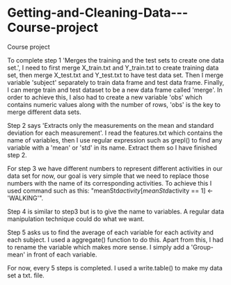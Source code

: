 # Getting-and-Cleaning-Data---Course-project
Course project

To complete step 1 'Merges the training and the test sets to create one data set.', 
I need to first merge X_train.txt and Y_train.txt to create training data set, then merge 
X_test.txt and Y_test.txt to have test data set. Then I merge variable 'subject' separately 
to train data frame and test data frame. Finally, I can merge train and test dataset to be 
a new data frame called 'merge'. In order to achieve this, I also had to create a new variable 
'obs' which contains numeric values along with the number of rows, 'obs' is the key to merge 
different data sets.

Step 2 says 'Extracts only the measurements on the mean and standard deviation for each 
measurement'. I read the features.txt which contains the name of variables, then I use regular 
expression such as grepl() to find any variable with a 'mean' or 'std' in its name. Extract
them so I have finished step 2.

For step 3 we have different numbers to represent different activities in our data set for now,
our goal is very simple that we need to replace those numbers with the name of its corresponding 
activities. To achieve this I used command such as this: 
"meanStd$activity[meanStd$activity == 1] <- 'WALKING'".

Step 4 is similar to step3 but is to give the name to variables. A regular data manipulation
technique could do what we want.

Step 5 asks us to find the average of each variable for each activity and each subject. I
used a aggregate() function to do this. Apart from this, I had to rename the variable which 
makes more sense. I simply add a 'Group-mean' in front of each variable.

For now, every 5 steps is completed. I used a write.table() to make my data set a txt. file.
